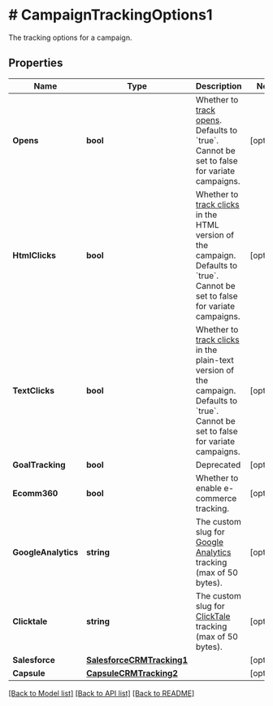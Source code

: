 # # CampaignTrackingOptions1
The tracking options for a campaign.

## Properties 


Name | Type | Description | Notes
------------ | ------------- | ------------- | -------------
**Opens**| **bool** | Whether to [track opens](https://mailchimp.com/help/about-open-tracking/). Defaults to &#x60;true&#x60;. Cannot be set to false for variate campaigns.  | [optional]
**HtmlClicks**| **bool** | Whether to [track clicks](https://mailchimp.com/help/enable-and-view-click-tracking/) in the HTML version of the campaign. Defaults to &#x60;true&#x60;. Cannot be set to false for variate campaigns.  | [optional]
**TextClicks**| **bool** | Whether to [track clicks](https://mailchimp.com/help/enable-and-view-click-tracking/) in the plain-text version of the campaign. Defaults to &#x60;true&#x60;. Cannot be set to false for variate campaigns.  | [optional]
**GoalTracking**| **bool** | Deprecated  | [optional]
**Ecomm360**| **bool** | Whether to enable e-commerce tracking.  | [optional]
**GoogleAnalytics**| **string** | The custom slug for [Google Analytics](https://mailchimp.com/help/integrate-google-analytics-with-mailchimp/) tracking (max of 50 bytes).  | [optional]
**Clicktale**| **string** | The custom slug for [ClickTale](https://mailchimp.com/help/additional-tracking-options-for-campaigns/) tracking (max of 50 bytes).  | [optional]
**Salesforce**| [**SalesforceCRMTracking1**](SalesforceCRMTracking1.md) |   | [optional]
**Capsule**| [**CapsuleCRMTracking2**](CapsuleCRMTracking2.md) |   | [optional]


[[Back to Model list]](../../README.md#models) [[Back to API list]](../../README.md#endpoints) [[Back to README]](../../README.md)

